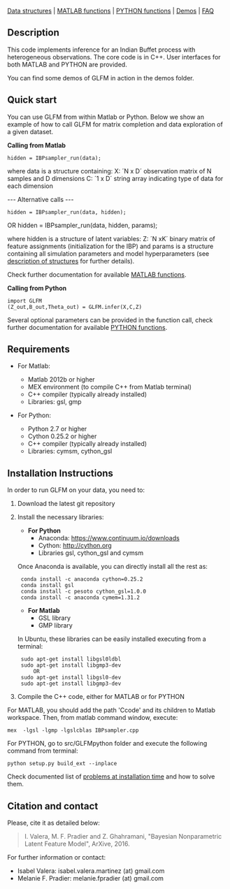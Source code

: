 [Data structures](doc_struct.md) | [MATLAB functions](doc_matlab.html) | [PYTHON functions](doc_matlab.html) | [Demos](demos.html) | [FAQ](FAQ_errors.html)

Description
-----------

This code implements inference for an Indian Buffet process with heterogeneous
observations. The core code is in C++. User interfaces for both MATLAB and PYTHON are provided.

You can find some demos of GLFM in action in the demos folder.

Quick start
------------

You can use GLFM from within Matlab or Python.
Below we show an example of how to call GLFM for matrix completion and data
exploration of a given dataset.

**Calling from Matlab**

    hidden = IBPsampler_run(data);

where data is a structure containing:
    X: ´N x D´ observation matrix of N samples and D dimensions
    C: ´1 x D´ string array indicating type of data for each dimension

--- Alternative calls ---

    hidden = IBPsampler_run(data, hidden);
OR
    hidden = IBPsampler_run(data, hidden, params);

where hidden is a structure of latent variables:
    Z: ´N xK´ binary matrix of feature assignments (initialization for the IBP)
and params is a structure containing all simulation parameters and model
    hyperparameters (see [description of structures](doc_struct.html) for further details).

Check further documentation for available [MATLAB functions](doc_matlab.html).

**Calling from Python**

    import GLFM
    (Z_out,B_out,Theta_out) = GLFM.infer(X,C,Z)

Several optional parameters can be provided in the function call, check further documentation for available [PYTHON functions](doc_python.html).

Requirements
-------------

* For Matlab:
    * Matlab 2012b or higher
    * MEX environment (to compile C++ from Matlab terminal)
    * C++ compiler (typically already installed)
    * Libraries: gsl, gmp

* For Python:
    * Python 2.7 or higher
    * Cython 0.25.2 or higher
    * C++ compiler (typically already installed)
    * Libraries: cymsm, cython_gsl

Installation Instructions
--------------------------

In order to run GLFM on your data, you need to:

1. Download the latest git repository
2. Install the necessary libraries:

    * **For Python**
        * Anaconda: https://www.continuum.io/downloads
        * Cython: http://cython.org
        * Libraries gsl, cython_gsl and cymsm

    Once Anaconda is available, you can directly install all the rest as:

        conda install -c anaconda cython=0.25.2
        conda install gsl
        conda install -c pesoto cython_gsl=1.0.0
        conda install -c anaconda cymem=1.31.2

    * **For Matlab**
        * GSL library
        * GMP library

    In Ubuntu, these libraries can be easily installed executing from a terminal:

        sudo apt-get install libgsl0ldbl
        sudo apt-get install libgmp3-dev
            OR
        sudo apt-get install libgsl0-dev
        sudo apt-get install libgmp3-dev

3. Compile the C++ code, either for MATLAB or for PYTHON

For MATLAB, you should add the path 'Ccode' and its children to Matlab workspace. Then, from matlab command window, execute:

    mex  -lgsl -lgmp -lgslcblas IBPsampler.cpp

For PYTHON, go to src/GLFMpython folder and execute the following command from terminal:

    python setup.py build_ext --inplace

Check documented list of [problems at installation time](FAQ_errors.md) and how to solve them.

Citation and contact
--------------------

Please, cite it as detailed below:
> I. Valera, M. F. Pradier and Z. Ghahramani, "Bayesian Nonparametric Latent Feature Model", ArXive, 2016.

For further information or contact:
* Isabel Valera: isabel.valera.martinez (at) gmail.com
* Melanie F. Pradier: melanie.fpradier (at) gmail.com


